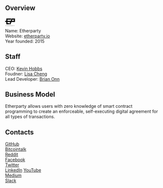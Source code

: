 ## Overview
![logo](../projects/logo/etherparty.png)  
Name: Etherparty  
Website: [etherparty.io](https://etherparty.io/)  
Year founded: 2015  
## Staff
CEO: [Kevin Hobbs](../people/kevin_hobbs.md)  
Foudner: [Lisa Cheng](../people/lisa_cheng.md)   
Lead Developer: [Brian Onn](../people/brian_onn.md)  
## Business Model
Etherparty allows users with zero knowledge of smart contract programming to create an enforceable, 
self-executing digital agreement for all types of transactions.
## Contacts
[GitHub](https://github.com/etherparty)  
[Bitcointalk](https://bitcointalk.org/index.php?topic=2005965.0)  
[Reddit](https://github.com/etherparty)  
[Facebook](https://www.facebook.com/etherparty)  
[Twitter](https://twitter.com/etherparty_io)  
[LinkedIn](https://www.linkedin.com/company/etherparty)
[YouTube](https://www.youtube.com/c/EtherpartyIo8)  
[Medium](https://medium.com/@etherparty)  
[Slack](http://slack.etherparty.io/)  

